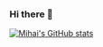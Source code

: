 ### Hi there 👋

[![Mihai's GitHub stats](https://github-readme-stats.vercel.app/api?username=mihai-dulgheru&show_icons=true&theme=radical)](https://github.com/mihai-dulgheru/github-readme-stats)

<!--
**mihai-dulgheru/mihai-dulgheru** is a ✨ _special_ ✨ repository because its `README.md` (this file) appears on your GitHub profile.

Here are some ideas to get you started:

- 🔭 I’m currently working on ...
- 🌱 I’m currently learning ...
- 👯 I’m looking to collaborate on ...
- 🤔 I’m looking for help with ...
- 💬 Ask me about ...
- 📫 How to reach me: ...
- 😄 Pronouns: ...
- ⚡ Fun fact: ...
-->
